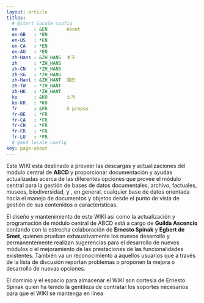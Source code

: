 ```yaml
---
layout: article
titles:
  # @start locale config
  en      : &EN       About
  en-GB   : *EN
  en-US   : *EN
  en-CA   : *EN
  en-AU   : *EN
  zh-Hans : &ZH_HANS  关于
  zh      : *ZH_HANS
  zh-CN   : *ZH_HANS
  zh-SG   : *ZH_HANS
  zh-Hant : &ZH_HANT  關於
  zh-TW   : *ZH_HANT
  zh-HK   : *ZH_HANT
  ko      : &KO       소개
  ko-KR   : *KO
  fr      : &FR       À propos
  fr-BE   : *FR
  fr-CA   : *FR
  fr-CH   : *FR
  fr-FR   : *FR
  fr-LU   : *FR
  # @end locale config
key: page-about
---
```


Este WIKI está destinado a proveer las descargas y actualizaciones del módulo central de **ABCD** y proporcionar documentación y ayudas actualizadas acerca de las diferentes opciones que provee el módulo central para la gestión de bases de datos documentales, archivo, factuales, museos, biodiversidad, y , en general, cualquier base de datos orientada hacia el manejo de documentos y objetos desde el punto de vista de gestión de sus contenidos o características.

El diseño y mantenimiento de este WIKI así como la actualización y programación de módulo central de ABCD está a cargo de **Guilda Ascencio** contando con la estrecha colaboración de **Ernesto Spinak** y **Egbert de Smet**, quienes prueban exhaustivamente los nuevos desarrollo y permanentemente realizan sugerencias para el desarrollo de nuevos módulos o el mejoramiento de las prestaciones de las funcionalidades existentes. También va un reconocimiento a aquellos usuarios que a través de la lista de discusión reportan problemas o proponen la mejora o desarrollo de nuevas opciones.

El dominio y el espacio para almacenar el WIKI son cortesía de Ernesto Spinak quien ha tenido la gentileza de contratar los soportes necesarios para que el WIKI se mantenga en línea
